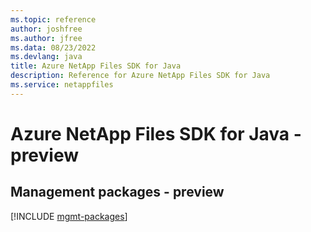 ```yaml
---
ms.topic: reference
author: joshfree
ms.author: jfree
ms.data: 08/23/2022
ms.devlang: java
title: Azure NetApp Files SDK for Java
description: Reference for Azure NetApp Files SDK for Java
ms.service: netappfiles
---
```

# Azure NetApp Files SDK for Java - preview

## Management packages - preview
[!INCLUDE [mgmt-packages](netapp-files-mgmt-index.md)]